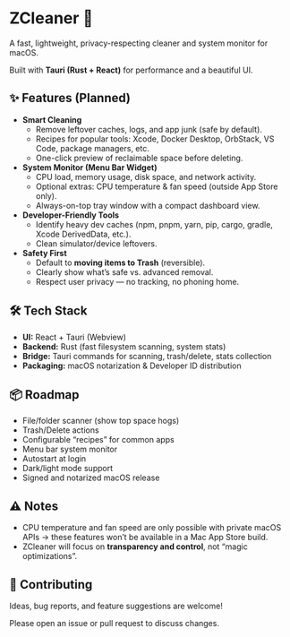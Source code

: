 
# **ZCleaner 🚀**

A fast, lightweight, privacy-respecting cleaner and system monitor for macOS.

Built with **Tauri (Rust + React)** for performance and a beautiful UI.

## **✨ Features (Planned)**
- **Smart Cleaning**
  - Remove leftover caches, logs, and app junk (safe by default).
  - Recipes for popular tools: Xcode, Docker Desktop, OrbStack, VS Code, package managers, etc.
  - One-click preview of reclaimable space before deleting.
- **System Monitor (Menu Bar Widget)**
  - CPU load, memory usage, disk space, and network activity.
  - Optional extras: CPU temperature & fan speed (outside App Store only).
  - Always-on-top tray window with a compact dashboard view.
- **Developer-Friendly Tools**
  - Identify heavy dev caches (npm, pnpm, yarn, pip, cargo, gradle, Xcode DerivedData, etc.).
  - Clean simulator/device leftovers.
- **Safety First**
  - Default to **moving items to Trash** (reversible).
  - Clearly show what’s safe vs. advanced removal.
  - Respect user privacy — no tracking, no phoning home.

## **🛠 Tech Stack**
- **UI:** React + Tauri (Webview)
- **Backend:** Rust (fast filesystem scanning, system stats)
- **Bridge:** Tauri commands for scanning, trash/delete, stats collection
- **Packaging:** macOS notarization & Developer ID distribution

## **📦 Roadmap**
- File/folder scanner (show top space hogs)
- Trash/Delete actions
- Configurable “recipes” for common apps
- Menu bar system monitor
- Autostart at login
- Dark/light mode support
- Signed and notarized macOS release

## **⚠️ Notes**
- CPU temperature and fan speed are only possible with private macOS APIs → these features won’t be available in a Mac App Store build.
- ZCleaner will focus on **transparency and control**, not “magic optimizations”.

## **🤝 Contributing**

Ideas, bug reports, and feature suggestions are welcome!

Please open an issue or pull request to discuss changes.
